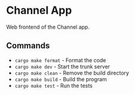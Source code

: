 # Channel App

Web frontend of the Channel app.

## Commands

- `cargo make format` - Format the code
- `cargo make dev` - Start the trunk server
- `cargo make clean` - Remove the build directory
- `cargo make build` - Build the program
- `cargo make test` - Run the tests
